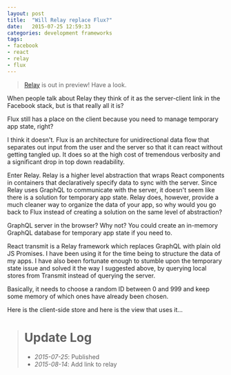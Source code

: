 ```yaml
---
layout: post
title:  "Will Relay replace Flux?"
date:   2015-07-25 12:59:33
categories: development frameworks
tags:
- facebook
- react
- relay
- flux
---
```

> [Relay][relay-preview] is out in preview! Have a look.

When people talk about Relay they think of it as the server-client link in the
Facebook stack, but is that really all it is?

Flux still has a place on the client because you need to manage temporary app
state, right?

I think it doesn't. Flux is an architecture for unidirectional data flow that
separates out input from the user and the server so that it can react without
getting tangled up. It does so at the high cost of tremendous verbosity and a
significant drop in top down readability.

Enter Relay. Relay is a higher level abstraction that wraps React components in
containers that declaratively specify data to sync with the server. Since Relay
uses GraphQL to communicate with the server, it doesn't seem like there is a
solution for temporary app state. Relay does, however, provide a much cleaner
way to organize the data of your app, so why would you go back to Flux instead
of creating a solution on the same level of abstraction?

GraphQL server in the browser? Why not? You could create an in-memory GraphQL
database for temporary app state if you need to.

React transmit is a Relay framework which replaces GraphQL with plain old
JS Promises. I have been using it for the time being to structure the data of
my apps. I have also been fortunate enough to stumble upon the temporary state
issue and solved it the way I suggested above, by querying local stores from
Transmit instead of querying the server.

Basically, it needs to choose a random ID between 0 and 999 and keep some memory
of which ones have already been chosen.

Here is the client-side store and here is the view that uses it...

<script src="https://gist.github.com/brysgo/f9613e71386b00aa4d03.js"></script>

> # Update Log
> - *2015-07-25*: Published
> - *2015-08-14*: Add link to relay

[relay-preview]:https://facebook.github.io/relay/
